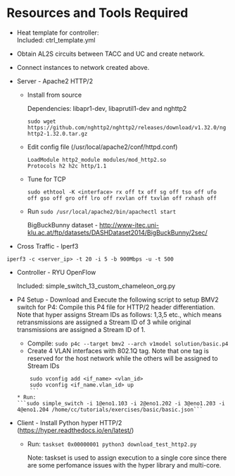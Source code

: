 # Resources and Tools Required
* Heat template for controller:     
    Included: ctrl_template.yml
* Obtain AL2S circuits between TACC and UC and create network.

* Connect instances to network created above.

* Server - Apache2 HTTP/2
    * Install from source
    
        Dependencies: libapr1-dev, libaprutil1-dev and nghttp2

        ```sudo wget https://github.com/nghttp2/nghttp2/releases/download/v1.32.0/nghttp2-1.32.0.tar.gz```
    * Edit config file (/usr/local/apache2/conf/httpd.conf)
        ```
       LoadModule http2_module modules/mod_http2.so
       Protocols h2 h2c http/1.1
       ```
    * Tune for TCP
        ```
        sudo ethtool -K <interface> rx off tx off sg off tso off ufo off gso off gro off lro off rxvlan off txvlan off rxhash off
        
        ```
    * Run
    ```sudo /usr/local/apache2/bin/apachectl start```
   
        BigBuckBunny dataset - http://www-itec.uni-klu.ac.at/ftp/datasets/DASHDataset2014/BigBuckBunny/2sec/

* Cross Traffic - Iperf3

```iperf3 -c <server_ip> -t 20 -i 5 -b 900Mbps -u -t 500```
* Controller - RYU OpenFlow
    
    Included: simple_switch_13_custom_chameleon_org.py
* P4 Setup - Download and Execute the following script to setup BMV2 switch for P4:
Compile this P4 file for HTTP/2 header differentiation. Note that hyper assigns Stream IDs as follows: 1,3,5 etc., which means retransmissions are assigned a Stream ID of 3 while original transmissions are assigned a Stream ID of 1.
    * Compile: 
    ```sudo p4c --target bmv2 --arch v1model solution/basic.p4```
    * Create 4 VLAN interfaces with 802.1Q tag. Note that one tag is reserved for the host network while the others will    be assigned to Stream IDs
    ```
        sudo vconfig add <if_name> <vlan_id>
        sudo vconfig <if_name.vlan_id> up
        ```
    * Run:
    ```sudo simple_switch -i 1@eno1.103 -i 2@eno1.202 -i 3@eno1.203 -i 4@eno1.204 /home/cc/tutorials/exercises/basic/basic.json```
* Client - Install Python hyper HTTP/2 (https://hyper.readthedocs.io/en/latest/)
    * Run: ```taskset 0x00000001 python3 download_test_http2.py```
    
        Note: taskset is used to assign execution to a single core since there are some perfomance issues with the hyper library and multi-core.
